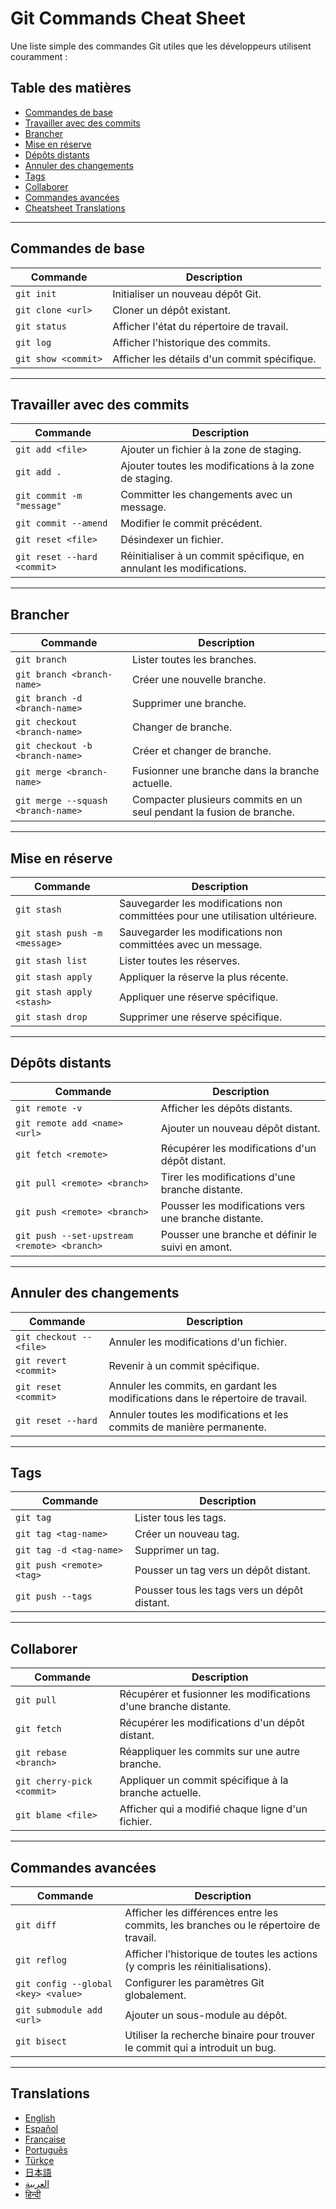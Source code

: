 # Git Commands Cheat Sheet

Une liste simple des commandes Git utiles que les développeurs utilisent couramment :

## Table des matières
- [Commandes de base](#commandes-de-base)
- [Travailler avec des commits](#travailler-avec-des-commits)
- [Brancher](#brancher)
- [Mise en réserve](#mise-en-réserve)
- [Dépôts distants](#dépôts-distants)
- [Annuler des changements](#annuler-des-changements)
- [Tags](#tags)
- [Collaborer](#collaborer)
- [Commandes avancées](#commandes-avancées)
- [Cheatsheet Translations](#translations)

---

## Commandes de base
| Commande                 | Description                                      |
|--------------------------|--------------------------------------------------|
| `git init`               | Initialiser un nouveau dépôt Git.                |
| `git clone <url>`        | Cloner un dépôt existant.                        |
| `git status`             | Afficher l'état du répertoire de travail.        |
| `git log`                | Afficher l'historique des commits.               |
| `git show <commit>`      | Afficher les détails d'un commit spécifique.     |

---

## Travailler avec des commits
| Commande                            | Description                                    |
|-------------------------------------|------------------------------------------------|
| `git add <file>`                    | Ajouter un fichier à la zone de staging.       |
| `git add .`                         | Ajouter toutes les modifications à la zone de staging. |
| `git commit -m "message"`           | Committer les changements avec un message.     |
| `git commit --amend`                | Modifier le commit précédent.                  |
| `git reset <file>`                  | Désindexer un fichier.                         |
| `git reset --hard <commit>`         | Réinitialiser à un commit spécifique, en annulant les modifications. |

---

## Brancher
| Commande                             | Description                                     |
|--------------------------------------|-------------------------------------------------|
| `git branch`                         | Lister toutes les branches.                     |
| `git branch <branch-name>`           | Créer une nouvelle branche.                     |
| `git branch -d <branch-name>`        | Supprimer une branche.                          |
| `git checkout <branch-name>`         | Changer de branche.                             |
| `git checkout -b <branch-name>`      | Créer et changer de branche.                    |
| `git merge <branch-name>`            | Fusionner une branche dans la branche actuelle. |
| `git merge --squash <branch-name>`   | Compacter plusieurs commits en un seul pendant la fusion de branche. |

---

## Mise en réserve
| Commande                   | Description                                    |
|----------------------------|------------------------------------------------|
| `git stash`                | Sauvegarder les modifications non committées pour une utilisation ultérieure. |
| `git stash push -m <message>` | Sauvegarder les modifications non committées avec un message. |
| `git stash list`           | Lister toutes les réserves.                    |
| `git stash apply`          | Appliquer la réserve la plus récente.          |
| `git stash apply <stash>`  | Appliquer une réserve spécifique.              |
| `git stash drop`           | Supprimer une réserve spécifique.              |

---

## Dépôts distants
| Commande                                   | Description                                    |
|--------------------------------------------|------------------------------------------------|
| `git remote -v`                            | Afficher les dépôts distants.                  |
| `git remote add <name> <url>`              | Ajouter un nouveau dépôt distant.              |
| `git fetch <remote>`                       | Récupérer les modifications d'un dépôt distant. |
| `git pull <remote> <branch>`               | Tirer les modifications d'une branche distante. |
| `git push <remote> <branch>`               | Pousser les modifications vers une branche distante. |
| `git push --set-upstream <remote> <branch>` | Pousser une branche et définir le suivi en amont. |

---

## Annuler des changements
| Commande                             | Description                                   |
|--------------------------------------|-----------------------------------------------|
| `git checkout -- <file>`             | Annuler les modifications d'un fichier.       |
| `git revert <commit>`                | Revenir à un commit spécifique.               |
| `git reset <commit>`                 | Annuler les commits, en gardant les modifications dans le répertoire de travail. |
| `git reset --hard`                   | Annuler toutes les modifications et les commits de manière permanente. |

---

## Tags
| Commande                             | Description                                   |
|--------------------------------------|-----------------------------------------------|
| `git tag`                            | Lister tous les tags.                         |
| `git tag <tag-name>`                 | Créer un nouveau tag.                         |
| `git tag -d <tag-name>`              | Supprimer un tag.                             |
| `git push <remote> <tag>`            | Pousser un tag vers un dépôt distant.         |
| `git push --tags`                    | Pousser tous les tags vers un dépôt distant.  |

---

## Collaborer
| Commande                            | Description                                   |
|-------------------------------------|-----------------------------------------------|
| `git pull`                          | Récupérer et fusionner les modifications d'une branche distante. |
| `git fetch`                         | Récupérer les modifications d'un dépôt distant. |
| `git rebase <branch>`               | Réappliquer les commits sur une autre branche. |
| `git cherry-pick <commit>`          | Appliquer un commit spécifique à la branche actuelle. |
| `git blame <file>`                  | Afficher qui a modifié chaque ligne d'un fichier. |

---

## Commandes avancées
| Commande                            | Description                                   |
|-------------------------------------|-----------------------------------------------|
| `git diff`                          | Afficher les différences entre les commits, les branches ou le répertoire de travail. |
| `git reflog`                        | Afficher l'historique de toutes les actions (y compris les réinitialisations). |
| `git config --global <key> <value>` | Configurer les paramètres Git globalement.    |
| `git submodule add <url>`           | Ajouter un sous-module au dépôt.              |
| `git bisect`                        | Utiliser la recherche binaire pour trouver le commit qui a introduit un bug. |

---

## Translations
- [English](README.md)
- [Español](README.es.md)
- [Française](README.fr.md)
- [Português](README.pt.md)
- [Türkçe](README.tr.md)
- [日本語](README.jp.md)
- [العربية](READMEar.md)
- [हिन्दी](README.hi.md)
